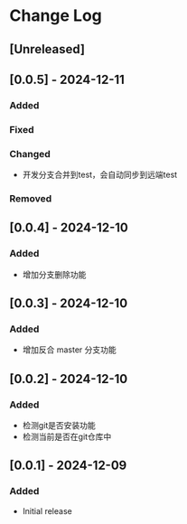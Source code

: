 # Change Log

## [Unreleased]

## [0.0.5] - 2024-12-11
### Added

### Fixed

### Changed
- 开发分支合并到test，会自动同步到远端test

### Removed

## [0.0.4] - 2024-12-10
### Added
- 增加分支删除功能

## [0.0.3] - 2024-12-10
### Added
- 增加反合 master 分支功能

## [0.0.2] - 2024-12-10
### Added
- 检测git是否安装功能
- 检测当前是否在git仓库中

## [0.0.1] - 2024-12-09

### Added
- Initial release
